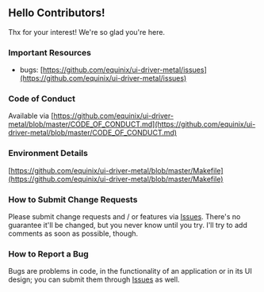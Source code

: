 ## Hello Contributors!
  Thx for your interest! We're so glad you're here. 

### Important Resources
  - bugs: [https://github.com/equinix/ui-driver-metal/issues](https://github.com/equinix/ui-driver-metal/issues)

### Code of Conduct
Available via [https://github.com/equinix/ui-driver-metal/blob/master/CODE_OF_CONDUCT.md](https://github.com/equinix/ui-driver-metal/blob/master/CODE_OF_CONDUCT.md)

### Environment Details
[https://github.com/equinix/ui-driver-metal/blob/master/Makefile](https://github.com/equinix/ui-driver-metal/blob/master/Makefile)

### How to Submit Change Requests
Please submit change requests and / or features via [Issues](https://github.com/equinix/ui-driver-metal/issues). There's no guarantee it'll be changed, but you never know until you try. I'll try to add comments as soon as possible, though.

### How to Report a Bug
Bugs are problems in code, in the functionality of an application or in its UI design; you can submit them through [Issues](https://github.com/equinix/ui-driver-metal/issues) as well.
